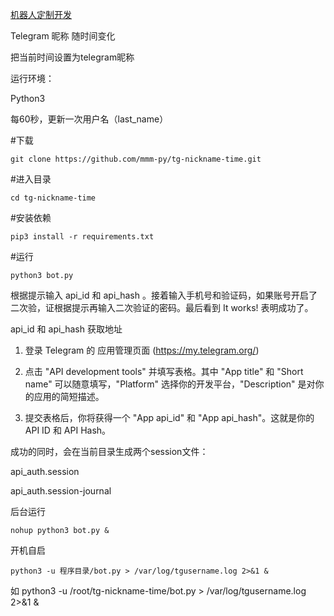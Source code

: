 

[机器人定制开发](https://t.me/gpt5api)

Telegram 昵称 随时间变化

把当前时间设置为telegram昵称

运行环境：

Python3

每60秒，更新一次用户名（last_name）

#下载
```
git clone https://github.com/mmm-py/tg-nickname-time.git
```
#进入目录
```
cd tg-nickname-time
```
#安装依赖
```
pip3 install -r requirements.txt
```
#运行
```
python3 bot.py
```
根据提示输入 api_id 和 api_hash 。接着输入手机号和验证码，如果账号开启了二次验，证根据提示再输入二次验证的密码。最后看到 It works! 表明成功了。

api_id 和 api_hash 获取地址

1. 登录 Telegram 的 应用管理页面 (https://my.telegram.org/)

2. 点击 "API development tools" 并填写表格。其中 "App title" 和 "Short name" 可以随意填写，"Platform" 选择你的开发平台，"Description" 是对你的应用的简短描述。

3. 提交表格后，你将获得一个 "App api_id" 和 "App api_hash"。这就是你的 API ID 和 API Hash。

成功的同时，会在当前目录生成两个session文件：

api_auth.session

api_auth.session-journal

后台运行
```
nohup python3 bot.py &
```
开机自启
```
python3 -u 程序目录/bot.py > /var/log/tgusername.log 2>&1 &
```
如 python3 -u /root/tg-nickname-time/bot.py > /var/log/tgusername.log 2>&1 &
